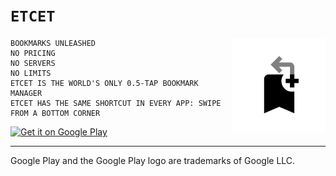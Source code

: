# `ETCET`

<img src="./docs/Etcet_round.svg?" align="right" width="150" height="150" />


```
BOOKMARKS UNLEASHED
NO PRICING
NO SERVERS
NO LIMITS
ETCET IS THE WORLD'S ONLY 0.5-TAP BOOKMARK MANAGER
ETCET HAS THE SAME SHORTCUT IN EVERY APP: SWIPE FROM A BOTTOM CORNER
```

<a href='https://play.google.com/store/apps/details?id=uk.cetera.etcet&pcampaignid=pcampaignidMKT-Other-global-all-co-prtnr-py-PartBadge-Mar2515-1'><img  height="80" alt='Get it on Google Play' src='https://play.google.com/intl/en_us/badges/static/images/badges/en_badge_web_generic.png'/></a>

---
Google Play and the Google Play logo are trademarks of Google LLC.
